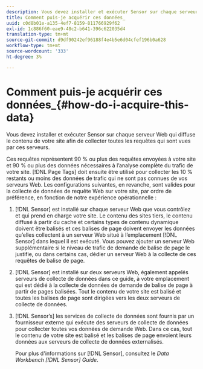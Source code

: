 ```yaml
---
description: Vous devez installer et exécuter Sensor sur chaque serveur Web qui diffuse le contenu de votre site afin de collecter toutes les requêtes qui sont vues par ces serveurs.
title: Comment puis-je acquérir ces données_
uuid: c0d8b01e-a135-4ef7-8159-811766929f62
exl-id: 1c886f60-eae9-48c2-b641-396c622035d4
translation-type: tm+mt
source-git-commit: d9df90242ef96188f4e4b5e6d04cfef196b0a628
workflow-type: tm+mt
source-wordcount: '333'
ht-degree: 3%

---
```


# Comment puis-je acquérir ces données_{#how-do-i-acquire-this-data}

Vous devez installer et exécuter Sensor sur chaque serveur Web qui diffuse le contenu de votre site afin de collecter toutes les requêtes qui sont vues par ces serveurs.

Ces requêtes représentent 90 % ou plus des requêtes envoyées à votre site et 90 % ou plus des données nécessaires à l’analyse complète du trafic de votre site. [!DNL Page Tags] doit ensuite être utilisé pour collecter les 10 % restants ou moins des données de trafic qui ne sont pas connues de vos serveurs Web. Les configurations suivantes, en revanche, sont valides pour la collecte de données de requête Web sur votre site, par ordre de préférence, en fonction de notre expérience opérationnelle :

1. [!DNL Sensor] est installé sur chaque serveur Web que vous contrôlez et qui prend en charge votre site. Le contenu des sites tiers, le contenu diffusé à partir du cache et certains types de contenu dynamique doivent être balisés et ces balises de page doivent envoyer les données qu’elles collectent à un serveur Web situé à l’emplacement [!DNL Sensor] dans lequel il est exécuté. Vous pouvez ajouter un serveur Web supplémentaire si le niveau de trafic de demande de balise de page le justifie, ou dans certains cas, dédier un serveur Web à la collecte de ces requêtes de balise de page.
1. [!DNL Sensor] est installé sur deux serveurs Web, également appelés serveurs de collecte de données dans ce guide, à votre emplacement qui est dédié à la collecte de données de demande de balise de page à partir de pages balisées. Tout le contenu de votre site est balisé et toutes les balises de page sont dirigées vers les deux serveurs de collecte de données.
1. [!DNL Sensor’s] les services de collecte de données sont fournis par un fournisseur externe qui exécute des serveurs de collecte de données pour collecter toutes vos données de demande Web. Dans ce cas, tout le contenu de votre site est balisé et les balises de page envoient leurs données aux serveurs de collecte de données externalisés.

   Pour plus d&#39;informations sur [!DNL Sensor], consultez le *Data Workbench [!DNL Sensor] Guide*.
